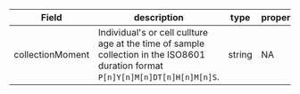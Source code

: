 |Field | description | type | properties | example | enum|
| ---| ---| ---| ---| ---| --- |
| collectionMoment | Individual's or cell cullture age at the time of sample collection in the ISO8601 duration format `P[n]Y[n]M[n]DT[n]H[n]M[n]S`. | string | NA | P32Y6M1D, P7D | NA|
